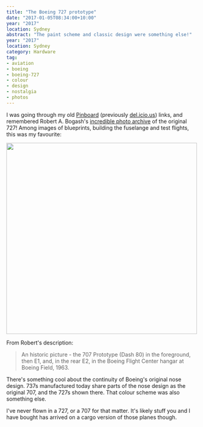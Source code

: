```yaml
---
title: "The Boeing 727 prototype"
date: "2017-01-05T08:34:00+10:00"
year: "2017"
location: Sydney
abstract: "The paint scheme and classic design were something else!"
year: "2017"
location: Sydney
category: Hardware
tag:
- aviation
- boeing
- boeing-727
- colour
- design
- nostalgia
- photos
---
```

I was going through my old [Pinboard] \(previously [del.icio.us]\) links, and remembered Robert A. Bogash's [incredible photo archive] of the original 727! Among images of blueprints, building the fuselange and test flights, this was my favourite:

<p><img src="https://rubenerd.com/files/2017/dash80_e1.jpg" srcset="https://rubenerd.com/files/2017/dash80_e1.jpg 1x, https://rubenerd.com/files/2017/dash80_e1@2x.jpg 2x" alt="" style="width:500px" /></p>

From Robert's description:

> An historic picture - the 707 Prototype (Dash 80) in the foreground, then E1, and,
in the rear E2, in the Boeing Flight Center hangar at Boeing Field, 1963.

There's something cool about the continuity of Boeing's original nose design. 737s manufactured today share parts of the nose design as the original 707, and the 727s shown there. That colour scheme was also something else.

I've never flown in a 727, or a 707 for that matter. It's likely stuff you and I have bought has arrived on a cargo version of those planes though.

[incredible photo archive]: http://www.rbogash.com/727history.html
[Pinboard]: https://pinboard.in/u:rubenerd
[del.icio.us]: https://del.icio.us/rubenerd

